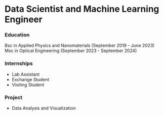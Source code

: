 # Data Scientist and Machine Learning Engineer

### Education
Bsc in Applied Physics and Nanomaterials (September 2019 - June 2023)
Msc in Optical Engineering (September 2023 - September 2024)

### Internships
- Lab Assistant
- Exchange Student
- Visiting Student

### Project
- Data Analysis and Visualization
